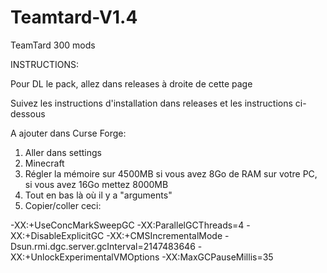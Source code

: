 # Teamtard-V1.4
TeamTard 300 mods

INSTRUCTIONS:

Pour DL le pack, allez dans releases à droite de cette page

Suivez les instructions d'installation dans releases et les instructions ci-dessous

A ajouter dans Curse Forge:
1) Aller dans settings
2) Minecraft
3) Régler la mémoire sur 4500MB si vous avez 8Go de RAM sur votre PC, si vous avez 16Go mettez 8000MB
3) Tout en bas là où il y a "arguments"
4) Copier/coller ceci:

-XX:+UseConcMarkSweepGC -XX:ParallelGCThreads=4 -XX:+DisableExplicitGC -XX:+CMSIncrementalMode -Dsun.rmi.dgc.server.gcInterval=2147483646 -XX:+UnlockExperimentalVMOptions -XX:MaxGCPauseMillis=35
